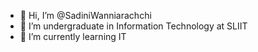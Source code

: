 - 👋 Hi, I’m @SadiniWanniarachchi
- 👀 I’m undergraduate in Information Technology at SLIIT
- 🌱 I’m currently learning IT



<!---
SadiniWanniarachchi/SadiniWanniarachchi is a ✨ special ✨ repository because its `README.md` (this file) appears on your GitHub profile.
You can click the Preview link to take a look at your changes.
--->
